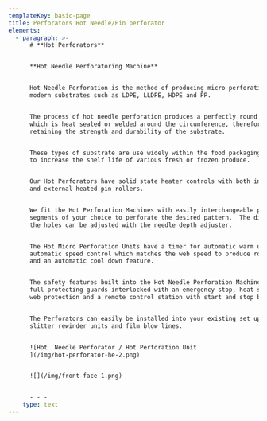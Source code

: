 ```yaml
---
templateKey: basic-page
title: Perforators Hot Needle/Pin perforator
elements:
  - paragraph: >-
      # **Hot Perforators**


      **Hot Needle Perforatoring Machine**


      Hot Needle Perforation is the method of producing micro perforations in
      modern substrates such as LDPE, LLDPE, HDPE and PP.


      The process of hot needle perforation produces a perfectly round hole
      which is heat sealed or welded around the circumference, therefore
      retaining the strength and durability of the substrate.


      These types of substrate are use widely within the food packaging industry
      to increase the shelf life of various fresh or frozen produce.


      Our Hot Perforators have solid state heater controls with both internal
      and external heated pin rollers.


      We fit the Hot Perforation Machines with easily interchangeable pin
      segments of your choice to perforate the desired pattern.  The diameter of
      the holes can be adjusted with the needle depth adjuster.


      The Hot Micro Perforation Units have a timer for automatic warm up,
      automatic speed control which matches the web speed to produce round holes
      and an automatic cool down feature.


      The safety features built into the Hot Needle Perforation Machinery are
      full protecting guards interlocked with an emergency stop, heat shield for
      web protection and a remote control station with start and stop buttons.


      The Perforators can easily be installed into your existing set up such as
      slitter rewinder units and film blow lines.


      ![Hot  Needle Perforator / Hot Perforation Unit
      ](/img/hot-perforator-he-2.png)


      ![](/img/front-face-1.png)


      - - -
    type: text
---
```


